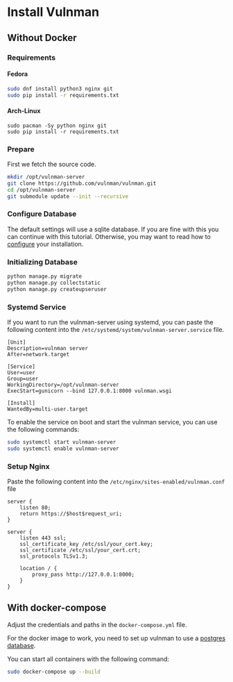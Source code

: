 # Install Vulnman


## Without Docker

### Requirements

#### Fedora
```bash
sudo dnf install python3 nginx git
sudo pip install -r requirements.txt
```

#### Arch-Linux

```
sudo pacman -Sy python nginx git
sudo pip install -r requirements.txt
```

### Prepare
First we fetch the source code.

```bash
mkdir /opt/vulnman-server
git clone https://github.com/vulnman/vulnman.git
cd /opt/vulnman-server
git submodule update --init --recursive
```


### Configure Database
The default settings will use a sqlite database.
If you are fine with this you can continue with this tutorial.
Otherwise, you may want to read how to [configure](../configuration/index.md) your installation.


### Initializing Database
```bash
python manage.py migrate
python manage.py collectstatic
python manage.py createupseruser
```

### Systemd Service
If you want to run the vulnman-server using systemd, you can paste the following
content into the `/etc/systemd/system/vulnman-server.service` file.

```
[Unit]
Description=vulnman server
After=network.target

[Service]
User=user
Group=user
WorkingDirectory=/opt/vulnman-server
ExecStart=gunicorn --bind 127.0.0.1:8000 vulnman.wsgi

[Install]
WantedBy=multi-user.target
```

To enable the service on boot and start the vulnman service, you can use the following commands:

```bash
sudo systemctl start vulnman-server
sudo systemctl enable vulnman-server
```

### Setup Nginx

Paste the following content into the `/etc/nginx/sites-enabled/vulnman.conf` file

```
server {
    listen 80;
    return https://$host$request_uri;
}

server {
    listen 443 ssl;
    ssl_certificate_key /etc/ssl/your_cert.key;
    ssl_certificate /etc/ssl/your_cert.crt;
    ssl_protocols TLSv1.3;

    location / {
        proxy_pass http://127.0.0.1:8000;
    }
}
```


## With docker-compose

Adjust the credentials and paths in the `docker-compose.yml` file.

For the docker image to work, you need to set up vulnman to use a [postgres database](../configuration/index.md#postgresql).



You can start all containers with the following command:

```bash
sudo docker-compose up --build
```

